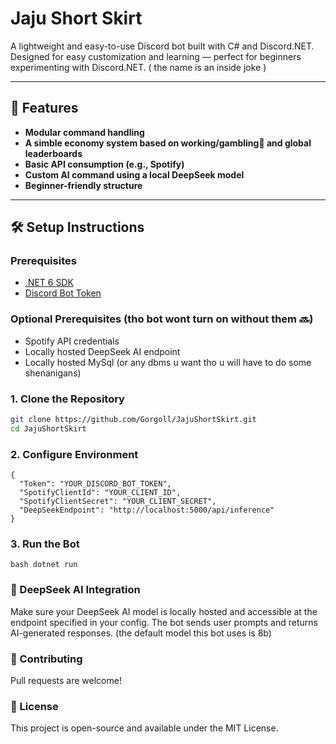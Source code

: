 # Jaju Short Skirt

A lightweight and easy-to-use Discord bot built with C# and Discord.NET.
Designed for easy customization and learning — perfect for beginners experimenting with Discord.NET.
( the name is an inside joke )

---

## 🚀 Features

- **Modular command handling**
- **A simble economy system based on working/gambling🤑 and global leaderboards**
- **Basic API consumption (e.g., Spotify)**
- **Custom AI command using a local DeepSeek model**
- **Beginner-friendly structure**

---

## 🛠️ Setup Instructions

### Prerequisites

- [.NET 6 SDK](https://dotnet.microsoft.com/download)
- [Discord Bot Token](https://discord.com/developers/applications)

### Optional Prerequisites (tho bot wont turn on without them 🔜)
- Spotify API credentials 
- Locally hosted DeepSeek AI endpoint
- Locally hosted MySql (or any dbms u want tho u will have to do some shenanigans)

### 1. Clone the Repository

```bash
git clone https://github.com/Gorgoll/JajuShortSkirt.git
cd JajuShortSkirt

```
### 2. Configure Environment

```
{
  "Token": "YOUR_DISCORD_BOT_TOKEN",
  "SpotifyClientId": "YOUR_CLIENT_ID",
  "SpotifyClientSecret": "YOUR_CLIENT_SECRET",
  "DeepSeekEndpoint": "http://localhost:5000/api/inference"
}
```

### 3. Run the Bot
```
bash dotnet run
```


### 🧠 DeepSeek AI Integration
Make sure your DeepSeek AI model is locally hosted and accessible at the endpoint specified in your config. The bot sends user prompts and returns AI-generated responses.
(the default model this bot uses is 8b)

### 🤝 Contributing
Pull requests are welcome!

### 📄 License
This project is open-source and available under the MIT License.

